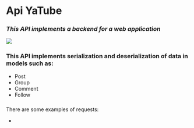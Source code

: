 <h1>Api YaTube</h1>
<h3><i>This API implements a backend for a web application</i></h3>

<img src="https://www.ibexa.co/var/site/storage/images/_aliases/ibexa_content_full/3/4/1/0/300143-1-eng-GB/d4255a27c1fa-AdobeStock_261705271_What-is-an-API.jpeg">

<h3>This API implements serialization and deserialization of data in models such as:</h3>
<ul>
  <li>Post</li>
  <li>Group</li>
  <li>Comment</li>
  <li>Follow</li>
</ul>
<h3></h3>There are some examples of requests:</h3>
<ul>
  <li></li>
</ul>

